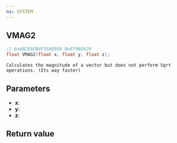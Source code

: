 ```yaml
---
ns: SYSTEM
---
```

## VMAG2

```c
// 0xA8CEACB4F35AE058 0xE796E629
float VMAG2(float x, float y, float z);
```

```
Calculates the magnitude of a vector but does not perform Sqrt operations. (Its way faster)  
```

## Parameters
* **x**: 
* **y**: 
* **z**: 

## Return value
